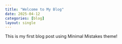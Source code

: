 ```yaml
---
title: "Welcome to My Blog"
date: 2025-04-12
categories: [blog]
layout: single
---
```


This is my first blog post using Minimal Mistakes theme!
